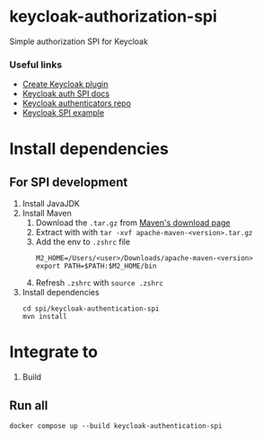 # keycloak-authorization-spi
Simple authorization SPI for Keycloak

### Useful links
- [Create Keycloak plugin](https://dev.to/yakovlev_alexey/how-to-create-a-keycloak-plugin-3acj)
- [Keycloak auth SPI docs](https://wjw465150.gitbooks.io/keycloak-documentation/content/server_development/topics/auth-spi.html)
- [Keycloak authenticators repo](https://github.com/keycloak/keycloak/tree/main/services/src/main/java/org/keycloak/authentication/authenticators)
- [Keycloak SPI example](https://github.com/zene22/keycloak-spi-example)

# Install dependencies
## For SPI development
1. Install JavaJDK
2. Install Maven
    1. Download the `.tar.gz` from [Maven's download page](https://maven.apache.org/download.cgi)
    2. Extract with with `tar -xvf apache-maven-<version>.tar.gz`
    3. Add the env to `.zshrc` file
       ```
       M2_HOME=/Users/<user>/Downloads/apache-maven-<version>
       export PATH=$PATH:$M2_HOME/bin
       ```
    4. Refresh `.zshrc` with `source .zshrc`
3. Install dependencies
   ```
   cd spi/keycloak-authentication-spi
   mvn install
   ```

# Integrate to 
1. Build

## Run all
```
docker compose up --build keycloak-authentication-spi
```


